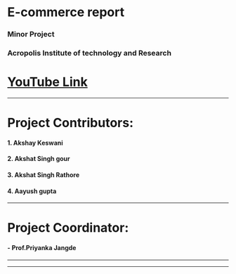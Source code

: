 # E-commerce report 
### Minor Project

### Acropolis Institute of technology and Research
# [YouTube Link](https://youtu.be/gE0hYQYKClg)




<hr>

# Project Contributors:

#### 1. Akshay Keswani

#### 2. Akshat Singh gour

#### 3. Akshat Singh Rathore

#### 4. Aayush gupta

<hr>

# Project Coordinator:
#### - **Prof.Priyanka Jangde**


<hr>

<hr>

